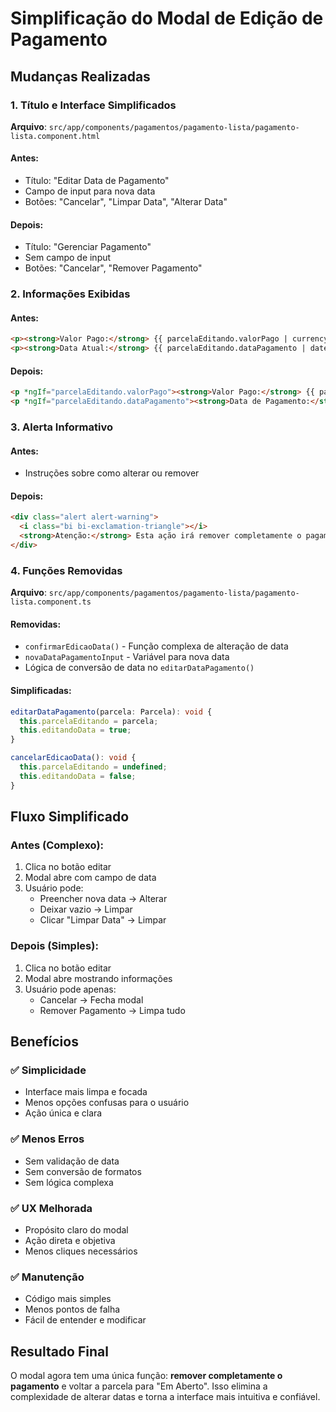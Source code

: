 # Simplificação do Modal de Edição de Pagamento

## Mudanças Realizadas

### 1. Título e Interface Simplificados
**Arquivo**: `src/app/components/pagamentos/pagamento-lista/pagamento-lista.component.html`

#### Antes:
- Título: "Editar Data de Pagamento"
- Campo de input para nova data
- Botões: "Cancelar", "Limpar Data", "Alterar Data"

#### Depois:
- Título: "Gerenciar Pagamento"
- Sem campo de input
- Botões: "Cancelar", "Remover Pagamento"

### 2. Informações Exibidas
#### Antes:
```html
<p><strong>Valor Pago:</strong> {{ parcelaEditando.valorPago | currency }}</p>
<p><strong>Data Atual:</strong> {{ parcelaEditando.dataPagamento | date }}</p>
```

#### Depois:
```html
<p *ngIf="parcelaEditando.valorPago"><strong>Valor Pago:</strong> {{ parcelaEditando.valorPago | currency }}</p>
<p *ngIf="parcelaEditando.dataPagamento"><strong>Data de Pagamento:</strong> {{ parcelaEditando.dataPagamento | date }}</p>
```

### 3. Alerta Informativo
#### Antes:
- Instruções sobre como alterar ou remover

#### Depois:
```html
<div class="alert alert-warning">
  <i class="bi bi-exclamation-triangle"></i>
  <strong>Atenção:</strong> Esta ação irá remover completamente o pagamento registrado e voltar a parcela para o status "Em Aberto".
</div>
```

### 4. Funções Removidas
**Arquivo**: `src/app/components/pagamentos/pagamento-lista/pagamento-lista.component.ts`

#### Removidas:
- `confirmarEdicaoData()` - Função complexa de alteração de data
- `novaDataPagamentoInput` - Variável para nova data
- Lógica de conversão de data no `editarDataPagamento()`

#### Simplificadas:
```typescript
editarDataPagamento(parcela: Parcela): void {
  this.parcelaEditando = parcela;
  this.editandoData = true;
}

cancelarEdicaoData(): void {
  this.parcelaEditando = undefined;
  this.editandoData = false;
}
```

## Fluxo Simplificado

### Antes (Complexo):
1. Clica no botão editar
2. Modal abre com campo de data
3. Usuário pode:
   - Preencher nova data → Alterar
   - Deixar vazio → Limpar
   - Clicar "Limpar Data" → Limpar

### Depois (Simples):
1. Clica no botão editar
2. Modal abre mostrando informações
3. Usuário pode apenas:
   - Cancelar → Fecha modal
   - Remover Pagamento → Limpa tudo

## Benefícios

### ✅ Simplicidade
- Interface mais limpa e focada
- Menos opções confusas para o usuário
- Ação única e clara

### ✅ Menos Erros
- Sem validação de data
- Sem conversão de formatos
- Sem lógica complexa

### ✅ UX Melhorada
- Propósito claro do modal
- Ação direta e objetiva
- Menos cliques necessários

### ✅ Manutenção
- Código mais simples
- Menos pontos de falha
- Fácil de entender e modificar

## Resultado Final

O modal agora tem uma única função: **remover completamente o pagamento** e voltar a parcela para "Em Aberto". Isso elimina a complexidade de alterar datas e torna a interface mais intuitiva e confiável.
